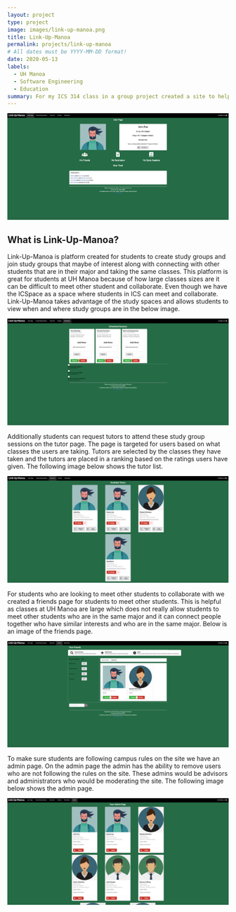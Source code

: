 ```yaml
---
layout: project
type: project
image: images/link-up-manoa.png
title: Link-Up-Manoa
permalink: projects/link-up-manoa
# All dates must be YYYY-MM-DD format!
date: 2020-05-13
labels:
  - UH Manoa
  - Software Engineering
  - Education
summary: For my ICS 314 class in a group project created a site to help UH Manoa students study in groups and meet other students in the same discipline. 
---
```


<img class="ui centered large image" src="../images/link-up-manoa-userpage.png">

## What is Link-Up-Manoa?

Link-Up-Manoa is platform created for students to create study groups and join study groups that maybe of interest along with connecting with other students that are in their major and taking the same classes. This platform is great for students at UH Manoa because of how large classes sizes are it can be difficult to meet other student and collaborate. Even though we have the ICSpace as a space where students in ICS can meet and collaborate. Link-Up-Manoa takes advantage of the study spaces and allows students to view when and where study groups are in the below image.

<img class="ui centered large image" src="../images/link-up-manoa-study-sessions.png">

Additionally students can request tutors to attend these study group sessions on the tutor page. The page is targeted for users based on what classes the users are taking. Tutors are selected by the classes they have taken and the tutors are placed in a ranking based on the ratings users have given. The following image below shows the tutor list.

<img class="ui centered large image" src="../images/link-up-manoa-tutor.png">

For students who are looking to meet other students to collaborate with we created a friends page for students to meet other students. This is helpful as classes at UH Manoa are large which does not really allow students to meet other students who are in the same major and it can connect people together who have similar interests and who are in the same major. Below is an image of the friends page.

<img class="ui centered large image" src="../images/link-up-manoa-friends.png">

To make sure students are following campus rules on the site we have an admin page. On the admin page the admin has the ability to remove users who are not following the rules on the site. These admins would be advisors and administrators who would be moderating the site. The following image below shows the admin page.

<img class="ui centered large image" src="../images/link-up-manoa-admin.png">

